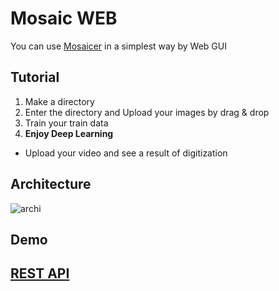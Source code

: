 # Mosaic WEB
You can use [Mosaicer] in a simplest way by Web GUI

## Tutorial
1. Make a directory
2. Enter the directory and Upload your images by drag & drop
3. Train your train data
4. <strong>Enjoy Deep Learning</strong>
  * Upload your video and see a result of digitization

## Architecture
![archi](https://cloud.githubusercontent.com/assets/10272119/21736295/f66ef49a-d4b2-11e6-988b-737066564bae.png)


## Demo

## [REST API]

[Mosaicer]: https://github.com/seongahjo/Mosaicer
[REST API]: https://github.com/seongahjo/Mosaicer/blob/node/node/REST_API.md
